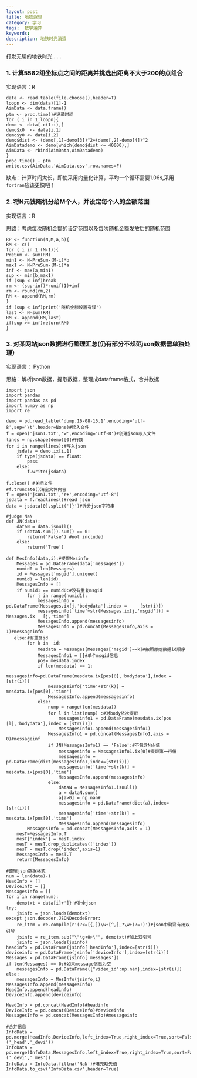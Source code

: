```yaml
---
layout: post
title: 地铁遐想 
category: 学习
tags:  数学运算	        
keywords: 
description: 地铁时光消遣
---
```


打发无聊的地铁时光……

### 1. 计算5562组坐标点之间的距离并挑选出距离不大于200的点组合

实现语言：R

    data <- read.table(file.choose(),header=T)
    loopn <- dim(data)[1]-1
    AimData <- data.frame()
    ptm <- proc.time()#记录时间
    for ( i in 1:loopn){
    demo <- data[-c(1:i),]
    demo$x0  <- data[i,1]
    demo$y0 <- data[i,2]
    demo$dist <- (demo[,1]-demo[3])^2+(demo[,2]-demo[4])^2
    AimDatademo <- demo[which(demo$dist <= 40000),]
    AimData <- rbind(AimData,AimDatademo)
    }
    proc.time() - ptm
    write.csv(AimData,'AimData.csv',row.names=F)

缺点：计算时间太长，即使采用向量化计算，平均一个循环需要1.06s,采用`fortran`应该更快吧！

### 2.  将N元钱随机分给M个人，并设定每个人的金额范围

实现语言：R

思路：考虑每次随机金额的设定范围以及每次随机金额发放后的随机范围

    RP <- function(N,M,a,b){
    RM <- c()
    for ( i in 1:(M-1)){
    PreSum <- sum(RM)
    min1 <- N-PreSum-(M-i)*b
    max1 <- N-PreSum-(M-i)*a
    inf <- max(a,min1)
    sup <- min(b,max1)
    if (sup < inf)break
    rm <- (sup-inf)*runif(1)+inf
    rm <- round(rm,2)
    RM <- append(RM,rm)
    }
    if (sup < inf)print('随机金额设置有误')
    last <- N-sum(RM)
    RM <- append(RM,last)
    if(sup >= inf)return(RM)
    }

### 3. 对某网站json数据进行整理汇总(仍有部分不规范json数据需单独处理）

实现语言： Python

思路：解析json数据，提取数据，整理成dataframe格式，合并数据

    import json
    import pandas
    import pandas as pd 
    import numpy as np
    import re

    demo = pd.read_table('dump.16-08-15.1',encoding='utf-8',sep='\t',header=None)#读入文件
    f = open('json1.txt','w',encoding='utf-8')#创建json写入文件
    lines = np.shape(demo)[0]#行数
    for i in range(lines):#写入json
        jsdata = demo.ix[i,1]
        if type(jsdata) == float:
            pass
        else:
            f.write(jsdata)

    f.close() #关闭文件
    #f.truncate()清空文件内容
    f = open('json1.txt','r+',encoding='utf-8')
    jsdata = f.readlines()#read json
    data = jsdata[0].split(']}')#拆分json字符串

    #judge NaN
    def JN(data):
        dataN = data.isnull()
        if (dataN.sum()).sum() == 0:
            return('False') #not included
        else:
            return('True')

    def MesInfo(data,i):#提取Mesinfo
        Messages = pd.DataFrame(data['messages'])
        numid0 = len(Messages)
        id = Messages['msgid'].unique()
        numid1 = len(id)
        MessagesInfo = []
        if numid1 == numid0:#没有重复msgid
            for j in range(numid1):
                messagesinfo = pd.DataFrame(Messages.ix[j,'bodydata'],index =     [str(i)])
                messagesinfo['time'+str(Messages.ix[j,'msgid'])] = Messages.ix   [j,'time']
                MessagesInfo.append(messagesinfo)
                MessagesInfo = pd.concat(MessagesInfo,axis = 1)#messageinfo
       else:#有重复id
            for k in  id:
                mesdata = Messages[Messages['msgid']==k]#按照原始数据id顺序
                MessagesInfo1 = []#单个msgid信息
                pos= mesdata.index
                if len(mesdata) == 1:
                    messagesinfo=pd.DataFrame(mesdata.ix[pos[0],'bodydata'],index = [str(i)])
                    messagesinfo['time'+str(k)] = mesdata.ix[pos[0],'time']
                    MessagesInfo.append(messagesinfo)
                else:
                    nump = range(len(mesdata))
                    for l in list(nump) :#对body依次提取
                        messagesinfo1 = pd.DataFrame(mesdata.ix[pos [l],'bodydata'],index = [str(i)])
                        MessagesInfo1.append(messagesinfo1)
                    MessagesInfo1 = pd.concat(MessagesInfo1,axis = 0)#messageinf
                    if JN(MessagesInfo1) == 'False':#不包含NaN值
                        messagesinfo = MessagesInfo1.ix[0]#提取第一行值
                        messagesinfo = pd.DataFrame(dict(messagesinfo),index=[str(i)])
                        messagesinfo['time'+str(k)] = mesdata.ix[pos[0],'time']
                        MessagesInfo.append(messagesinfo)
                    else:
                        dataN = MessagesInfo1.isnull()
                        a = dataN.sum()
                        a[a>0] = np.nan#
                        messagesinfo = pd.DataFrame(dict(a),index=[str(i)])
                        messagesinfo['time'+str(k)] = mesdata.ix[pos[0],'time'] 
                        MessagesInfo.append(messagesinfo)
            MessagesInfo = pd.concat(MessagesInfo,axis = 1)
        mesT=MessagesInfo.T
        mesT['index'] = mesT.index
        mesT = mesT.drop_duplicates(['index'])
        mesT = mesT.drop('index',axis=1)
        MessagesInfo = mesT.T
        return(MessagesInfo)

    #整理json数据格式
    num = len(data)-1
    HeadInfo = []
    DeviceInfo = []
    MessagesInfo = []
    for i in range(num):
        demotxt = data[i]+']}'#补全json
    try:
        jsinfo = json.loads(demotxt)
    except json.decoder.JSONDecodeError:
        re_item = re.compile(r'(?<=[{,])\w+[^,]_?\w+(?=:)')#json中键没有用双引号
        jsinfo = re_item.sub("\"\g<0>\"", demotxt)#加上双引号
        jsinfo = json.loads(jsinfo)
    headinfo = pd.DataFrame(jsinfo['headInfo'],index=[str(i)])
    deviceinfo = pd.DataFrame(jsinfo['deviceInfo'],index=[str(i)])
    Messages = pd.DataFrame(jsinfo['messages'])
    if len(Messages) == 0:#如果message信息为空
        messagesInfo = pd.DataFrame({"video_id":np.nan},index=[str(i)])
    else:
        messagesInfo = MesInfo(jsinfo,i)
    MessagesInfo.append(messagesInfo)
    HeadInfo.append(headinfo)
    DeviceInfo.append(deviceinfo)

    HeadInfo = pd.concat(HeadInfo)#headinfo
    DeviceInfo = pd.concat(DeviceInfo)#deviceinfo
    MessagesInfo = pd.concat(MessagesInfo)#messageinfo

    #合并信息
    InfoData = pd.merge(HeadInfo,DeviceInfo,left_index=True,right_index=True,sort=False,suffixes=('_head','_devi'))
    InfoData = pd.merge(InfoData,MessagesInfo,left_index=True,right_index=True,sort=False,suffixes=('_devi','_mes'))
    InfoData = InfoData.fillna('NaN')#填充缺失值
    InfoData.to_csv('InfoData.csv',header=True)


